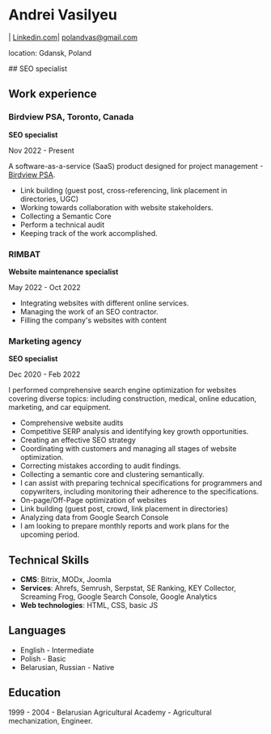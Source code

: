 # Andrei Vasilyeu
| [Linkedin.com](https://www.linkedin.com/in/andrei-vasilyev/)| polandvas@gmail.com
<p>location: Gdansk, Poland</p>
## SEO specialist
<h2>Work experience</h2>
<h3>Birdview PSA, Toronto, Canada</h3> 
 <p><b>SEO specialist</b></p>
 <p>Nov 2022 - Present<br></p>
 <p>A software-as-a-service (SaaS) product designed for project management -<a href="https://birdviewpsa.com/">Birdview PSA</a>.</p>
 <ul>
 <li>Link building (guest post, cross-referencing, link placement in directories, UGC)</li>
 <li>Working towards collaboration with website stakeholders.</li>
 <li>Collecting a Semantic Core</li>
 <li>Perform a technical audit</li>
 <li>Keeping track of the work accomplished.</li>
</ul>
<h3>RIMBAT</h3>
 <p><b>Website maintenance specialist</b></p>  
 <p>May 2022 - Oct 2022</p> 
 <ul>
 <li>Integrating websites with different online services.</li>
 <li>Managing the work of an SEO contractor.</li>
 <li>Filling the company's websites with content</li>
 </ul>
 <h3>Marketing agency</h3>
 <p><b>SEO specialist</b></p> 
 <p>Dec 2020 - Feb 2022</p>  
 <p>I performed comprehensive search engine optimization for websites covering diverse topics: including construction, medical, online education, marketing, and car equipment.</p>
 <ul>
 <li>Comprehensive website audits</li>
 <li>Competitive SERP analysis and  identifying key growth opportunities.</li>
 <li>Creating an effective SEO strategy</li>
 <li>Coordinating with customers and managing all stages of website optimization.</li>
 <li>Correcting mistakes according to audit findings.</li>
 <li>Collecting a semantic core and clustering semantically.</li>
 <li>I can assist with preparing technical specifications for programmers and copywriters, including monitoring their adherence to the specifications.</li>
 <li>On-page/Off-Page optimization of websites </li>
 <li>Link building (guest post, crowd, link placement in directories)</li>
 <li>Analyzing data from Google Search Console</li>
 <li>I am looking to prepare monthly reports and work plans for the upcoming period.</li>
 </ul>
 <h2>Technical Skills</h2>
 <ul>
 <li><b>CMS</b>: Bitrix, MODx, Joomla</li>
 <li><b>Services</b>: Ahrefs, Semrush, Serpstat, SE Ranking, KEY Collector, Screaming Frog, Google Search Console, Google Analytics</li>
 <li><b>Web technologies</b>: HTML, CSS, basic JS</li>
 </ul>
 <h2>Languages</h2>
  <ul>
 <li>English - Intermediate</li>
 <li>Polish - Basic</li>
 <li>Belarusian, Russian - Native</li>
 </ul>
 <h2>Education</h2>
 <p>1999 - 2004 - Belarusian Agricultural Academy - Agricultural mechanization, Engineer.</p> 
